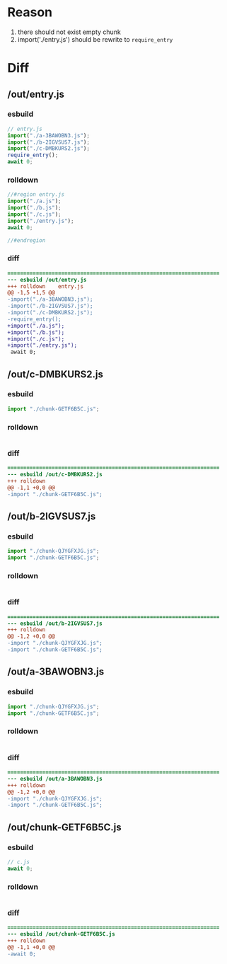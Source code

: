 # Reason
1. there should not exist empty chunk
2. import('./entry.js') should be rewrite to `require_entry`
# Diff
## /out/entry.js
### esbuild
```js
// entry.js
import("./a-3BAWOBN3.js");
import("./b-2IGVSUS7.js");
import("./c-DMBKURS2.js");
require_entry();
await 0;
```
### rolldown
```js
//#region entry.js
import("./a.js");
import("./b.js");
import("./c.js");
import("./entry.js");
await 0;

//#endregion
```
### diff
```diff
===================================================================
--- esbuild	/out/entry.js
+++ rolldown	entry.js
@@ -1,5 +1,5 @@
-import("./a-3BAWOBN3.js");
-import("./b-2IGVSUS7.js");
-import("./c-DMBKURS2.js");
-require_entry();
+import("./a.js");
+import("./b.js");
+import("./c.js");
+import("./entry.js");
 await 0;

```
## /out/c-DMBKURS2.js
### esbuild
```js
import "./chunk-GETF6B5C.js";
```
### rolldown
```js

```
### diff
```diff
===================================================================
--- esbuild	/out/c-DMBKURS2.js
+++ rolldown	
@@ -1,1 +0,0 @@
-import "./chunk-GETF6B5C.js";

```
## /out/b-2IGVSUS7.js
### esbuild
```js
import "./chunk-QJYGFXJG.js";
import "./chunk-GETF6B5C.js";
```
### rolldown
```js

```
### diff
```diff
===================================================================
--- esbuild	/out/b-2IGVSUS7.js
+++ rolldown	
@@ -1,2 +0,0 @@
-import "./chunk-QJYGFXJG.js";
-import "./chunk-GETF6B5C.js";

```
## /out/a-3BAWOBN3.js
### esbuild
```js
import "./chunk-QJYGFXJG.js";
import "./chunk-GETF6B5C.js";
```
### rolldown
```js

```
### diff
```diff
===================================================================
--- esbuild	/out/a-3BAWOBN3.js
+++ rolldown	
@@ -1,2 +0,0 @@
-import "./chunk-QJYGFXJG.js";
-import "./chunk-GETF6B5C.js";

```
## /out/chunk-GETF6B5C.js
### esbuild
```js
// c.js
await 0;
```
### rolldown
```js

```
### diff
```diff
===================================================================
--- esbuild	/out/chunk-GETF6B5C.js
+++ rolldown	
@@ -1,1 +0,0 @@
-await 0;

```